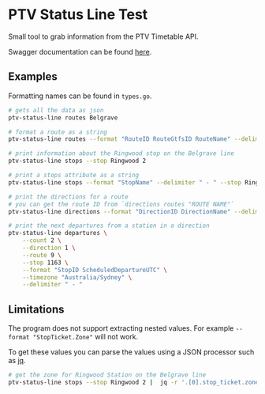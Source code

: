 # PTV Status Line Test

Small tool to grab information from the PTV Timetable API.

Swagger documentation can be found [here](https://timetableapi.ptv.vic.gov.au/swagger/ui/index).

## Examples

Formatting names can be found in `types.go`.

```bash
# gets all the data as json
ptv-status-line routes Belgrave

# format a route as a string
ptv-status-line routes --format "RouteID RouteGtfsID RouteName" --delimiter " - "  Belgrave

# print information about the Ringwood stop on the Belgrave line
ptv-status-line stops --stop Ringwood 2

# print a stops attribute as a string
ptv-status-line stops --format "StopName" --delimiter " - " --stop Ringwood 2

# print the directions for a route
# you can get the route ID from `directions routes "ROUTE NAME"`
ptv-status-line directions --format "DirectionID DirectionName" --delimiter " -> " 2

# print the next departures from a station in a direction
ptv-status-line departures \
    --count 2 \
    --direction 1 \
    --route 9 \
    --stop 1163 \
    --format "StopID ScheduledDepartureUTC" \
    --timezone "Australia/Sydney" \
    --delimiter " - "
```

## Limitations

The program does not support extracting nested values.
For example `--format "StopTicket.Zone"` will not work.

To get these values you can parse the values using a JSON processor such as [jq](https://github.com/jqlang/jq).

```bash
# get the zone for Ringwood Station on the Belgrave line
ptv-status-line stops --stop Ringwood 2 |  jq -r '.[0].stop_ticket.zone'
```
